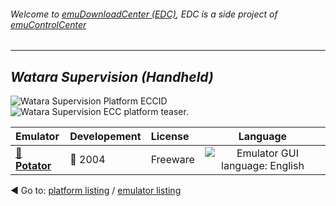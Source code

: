 ###### Welcome to [emuDownloadCenter (EDC)](https://github.com/PhoenixInteractiveNL/emuDownloadCenter/wiki/), EDC is a side project of [emuControlCenter](https://github.com/PhoenixInteractiveNL/emuControlCenter/wiki/)
***
## _Watara Supervision (Handheld)_
![](https://raw.githubusercontent.com/wiki/PhoenixInteractiveNL/emuDownloadCenter/images_platform/ecc_svn_cell.png "Watara Supervision Platform ECCID")
![](https://raw.githubusercontent.com/wiki/PhoenixInteractiveNL/emuDownloadCenter/images_platform/ecc_svn_teaser.png "Watara Supervision ECC platform teaser.")

| Emulator | Developement | License | Language |
|:---------|:-------------|:--------|:--------:|
| [:file_folder: **Potator**](https://github.com/PhoenixInteractiveNL/emuDownloadCenter/wiki/Emulator-potator#menu) | :red_circle: 2004 | Freeware | ![](https://raw.githubusercontent.com/wiki/PhoenixInteractiveNL/emuDownloadCenter/images_flags/icon_flag_EN_24.png "Emulator GUI language: English") |

:arrow_backward: Go to: [platform listing](https://github.com/PhoenixInteractiveNL/emuDownloadCenter/wiki/EDC-Platform-List) / [emulator listing](https://github.com/PhoenixInteractiveNL/emuDownloadCenter/wiki/EDC-Emulator-List)
